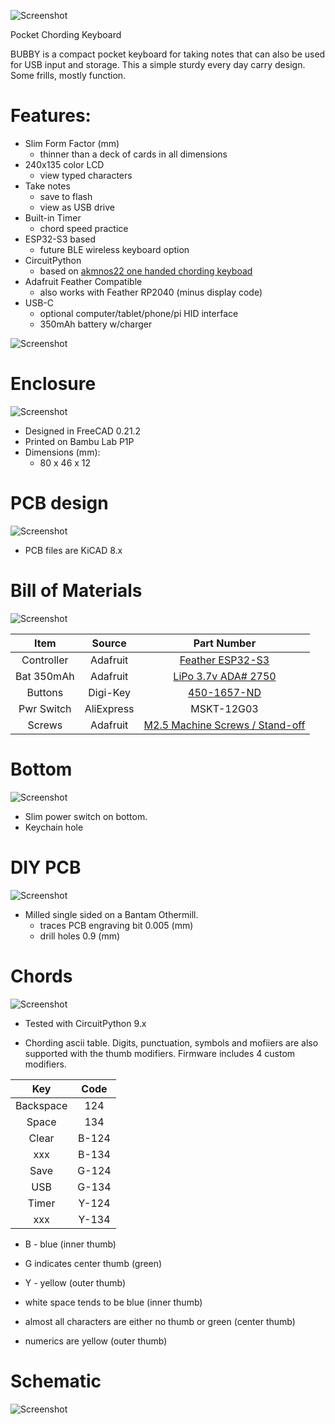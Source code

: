 ![Screenshot](pics/front.jpeg)

Pocket Chording Keyboard

BUBBY is a compact pocket keyboard for taking notes that can also be used for USB input and storage. This a simple sturdy every day carry design. Some frills, mostly function.

Features:
===

* Slim Form Factor (mm)
    * thinner than a deck of cards in all dimensions
* 240x135 color LCD
    * view typed characters 
* Take notes
    * save to flash
    * view as USB drive
* Built-in Timer
    * chord speed practice
* ESP32-S3 based
    * future BLE wireless keyboard option
* CircuitPython 
    * based on [akmnos22 one handed chording keyboad](https://www.instructables.com/One-Handed-Chording-Keyboard/)
* Adafruit Feather Compatible
    * also works with Feather RP2040 (minus display code)
* USB-C 
    * optional computer/tablet/phone/pi HID interface
    * 350mAh battery w/charger

![Screenshot](pics/hands-on.jpeg)


Enclosure
===

![Screenshot](pics/freecad.jpeg)

* Designed in FreeCAD 0.21.2
* Printed on Bambu Lab P1P
* Dimensions (mm):
    * 80 x 46 x 12 

PCB design
===

![Screenshot](pics/kicad-pcb.jpeg)

* PCB files are KiCAD 8.x

Bill of Materials
===

![Screenshot](pics/open.jpeg)

| Item       | Source     | Part Number        |
|:----------:|:----------:|:------------------:|
| Controller | Adafruit   | [Feather ESP32-S3](https://www.adafruit.com/product/5483) |
| Bat 350mAh | Adafruit   | [LiPo 3.7v ADA# 2750](https://www.adafruit.com/product/2750) |
| Buttons    | Digi-Key   | [450-1657-ND](450-1657-ND) |
| Pwr Switch | AliExpress | MSKT-12G03 |
| Screws     | Adafruit   | [M2.5 Machine Screws / Stand-off](https://www.adafruit.com/product/3299) |

Bottom
====

![Screenshot](pics/bottom.jpeg)

* Slim power switch on bottom.
* Keychain hole

DIY PCB
===

![Screenshot](pics/milled-pcb.jpeg)

* Milled single sided on a Bantam Othermill.
    * traces PCB engraving bit 0.005 (mm)
    * drill holes 0.9 (mm)

Chords
===

![Screenshot](pics/chords.jpeg)

* Tested with CircuitPython 9.x

* Chording ascii table. Digits, punctuation, symbols and mofiiers are also supported with the thumb modifiers. Firmware includes 4 custom modifiers.

| Key       | Code    |
|:---------:|:-------:|
| Backspace | 124     |
| Space     | 134     |
| Clear     | B-124   |
| xxx       | B-134   |
| Save      | G-124   |
| USB       | G-134   |
| Timer     | Y-124   |
| xxx       | Y-134   |

* B - blue (inner thumb)
* G indicates center thumb (green)
* Y - yellow (outer thumb)

* white space tends to be blue (inner thumb)
* almost all characters are either no thumb or green (center thumb)
* numerics are yellow (outer thumb)
  
Schematic
===

![Screenshot](pics/sch.jpeg)
